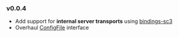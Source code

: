 ### v0.0.4

* Add support for **internal server transports** using [bindings-sc3](http://space.k-hornz.de/software/bindings-sc3)
* Overhaul [ConfigFile](http://hackage.haskell.org/package/ConfigFile) interface
